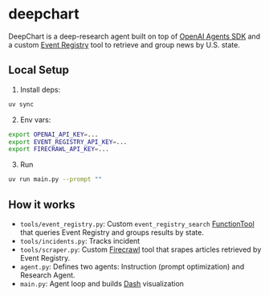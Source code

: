 # deepchart

DeepChart is a deep-research agent built on top of 
[OpenAI Agents SDK](https://openai.github.io/openai-agents-python/) and a custom 
[Event Registry](https://eventregistry.org/) tool to 
retrieve and group news by U.S. state.

## Local Setup

1. Install deps:

```bash
uv sync
```

2. Env vars:

```bash
export OPENAI_API_KEY=...
export EVENT_REGISTRY_API_KEY=...
export FIRECRAWL_API_KEY=...
```

3. Run

```bash
uv run main.py --prompt ""
```

## How it works

- `tools/event_registry.py`: Custom `event_registry_search` [FunctionTool](https://openai.github.io/openai-agents-python/tools/#function-tools) that queries Event Registry and groups results by state.
-  `tools/incidents.py`: Tracks incident
- `tools/scraper.py`: Custom [Firecrawl](https://www.firecrawl.dev) tool that srapes articles retrieved by Event Registry.
- `agent.py`: Defines two agents: Instruction (prompt optimization) and Research Agent.
- `main.py`: Agent loop and builds [Dash](https://dash.plotly.com/) visualization
